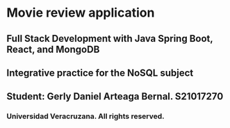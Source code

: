 # Movie review application 
## Full Stack Development with Java Spring Boot, React, and MongoDB
## Integrative practice for the NoSQL subject
## Student: Gerly Daniel Arteaga Bernal. S21017270
### Universidad Veracruzana. All rights reserved.

